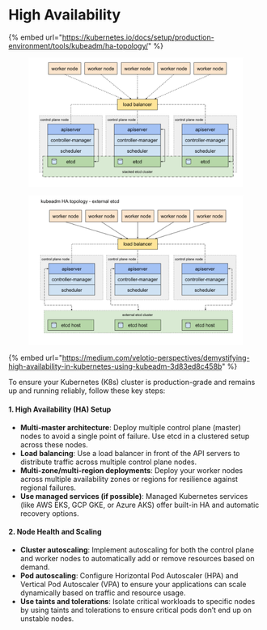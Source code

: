 # High Availability

{% embed url="https://kubernetes.io/docs/setup/production-environment/tools/kubeadm/ha-topology/" %}

<figure><img src="../../.gitbook/assets/image (1).png" alt=""><figcaption></figcaption></figure>

<figure><img src="../../.gitbook/assets/image (1) (1).png" alt=""><figcaption></figcaption></figure>

{% embed url="https://medium.com/velotio-perspectives/demystifying-high-availability-in-kubernetes-using-kubeadm-3d83ed8c458b" %}

To ensure your Kubernetes (K8s) cluster is production-grade and remains up and running reliably, follow these key steps:

#### 1. **High Availability (HA) Setup**

* **Multi-master architecture**: Deploy multiple control plane (master) nodes to avoid a single point of failure. Use etcd in a clustered setup across these nodes.
* **Load balancing**: Use a load balancer in front of the API servers to distribute traffic across multiple control plane nodes.
* **Multi-zone/multi-region deployments**: Deploy your worker nodes across multiple availability zones or regions for resilience against regional failures.
* **Use managed services (if possible)**: Managed Kubernetes services (like AWS EKS, GCP GKE, or Azure AKS) offer built-in HA and automatic recovery options.

#### 2. **Node Health and Scaling**

* **Cluster autoscaling**: Implement autoscaling for both the control plane and worker nodes to automatically add or remove resources based on demand.
* **Pod autoscaling**: Configure Horizontal Pod Autoscaler (HPA) and Vertical Pod Autoscaler (VPA) to ensure your applications can scale dynamically based on traffic and resource usage.
* **Use taints and tolerations**: Isolate critical workloads to specific nodes by using taints and tolerations to ensure critical pods don’t end up on unstable nodes.

####

